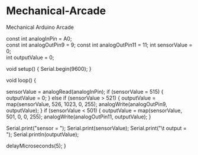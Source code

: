 # Mechanical-Arcade
Mechanical Arduino Arcade


const int analogInPin = A0;  
const int analogOutPin9 = 9; 
const int analogOutPin11 = 11;
int sensorValue = 0;        
int outputValue = 0;      

void setup() {
  Serial.begin(9600);
}

void loop() {

  sensorValue = analogRead(analogInPin);
   if (sensorValue = 515) {
  outputValue = 0;
 }
 else
 if (sensorValue > 521) {
  outputValue = map(sensorValue, 526, 1023, 0, 255);
  analogWrite(analogOutPin9, outputValue);
 }
 if (sensorValue < 501) {
  outputValue = map(sensorValue, 501, 0, 0, 255);
  analogWrite(analogOutPin11, outputValue);
 }

 
 
  Serial.print("sensor = ");
  Serial.print(sensorValue);
  Serial.print("\t output = ");
  Serial.println(outputValue);


  delayMicroseconds(5);
}

